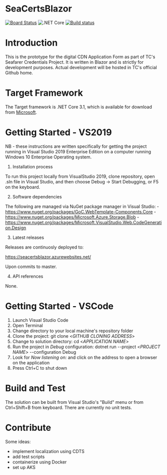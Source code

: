 # SeaCertsBlazor

[![Board Status](https://dev.azure.com/transport-canada/0f91b5b9-ce7e-44d1-b2f1-ca76af598788/f7a003ec-d6de-4bef-a3b5-e1ea2d282372/_apis/work/boardbadge/f8975bd6-2e82-4aee-927a-642bbe432844)](https://dev.azure.com/transport-canada/0f91b5b9-ce7e-44d1-b2f1-ca76af598788/_boards/board/t/f7a003ec-d6de-4bef-a3b5-e1ea2d282372/Microsoft.RequirementCategory) ![.NET Core](https://github.com/tc-tibo/SeaCertsBlazor/workflows/.NET%20Core/badge.svg?branch=master) [![Build status](https://dev.azure.com/transport-canada/DSD-MARINE%20Certification/_apis/build/status/CDNApplicationPrototype/CDNApplicationPrototype-CI)](https://dev.azure.com/transport-canada/DSD-MARINE%20Certification/_build/latest?definitionId=265)

# Introduction 

This is the prototype for the digital CDN Application Form as part of TC's Seafarer Credentials Project. It is written in Blazor and is strictly for development purposes. Actual development will be hosted in TC's official Github home.

# Target Framework

The Target framework is .NET Core 3.1, which is available for download from [Microsoft](https://dotnet.microsoft.com/download/dotnet-core/3.1).

# Getting Started - VS2019

NB - these instructions are written specifically for getting the project running in Visual Studio 2019 Enterprise Edition on a computer running Windows 10 Enterprise Operating system.

1.	Installation process

To run this project locally from VisualStudio 2019, clone repository, open .sln file in Visual Studio, and then choose Debug -> Start Debugging, or F5 on the keyboard.

2.	Software dependencies

The following are managed via NuGet package manager in Visual Studio:
  -https://www.nuget.org/packages/GoC.WebTemplate-Components.Core
  -https://www.nuget.org/packages/Microsoft.Azure.Storage.Blob
  -https://www.nuget.org/packages/Microsoft.VisualStudio.Web.CodeGeneration.Design

3.	Latest releases

Releases are continuosly deployed to:

https://seacertsblazor.azurewebsites.net/

Upon commits to master.

4.	API references

None.

# Getting Started - VSCode

1. Launch Visual Studio Code
2. Open Terminal
3. Change directory to your local machine's repository folder
4. Clone the project: git clone <*GITHUB CLONING ADDRESS*>
5. Change to solution directory: cd <*APPLICATION NAME*>
6. Run the project in *Debug* configuration: dotnet run --project <*PROJECT NAME*> --configuration Debug
7. Look for *Now listening on:* and click on the address to open a browser on the application
8. Press Ctrl+C to shut down

# Build and Test

The solution can be built from Visual Studio's "Build" menu or from Ctrl+Shift+B from keyboard. There are currently no unit tests.

# Contribute

Some ideas:
  - implement localization using CDTS
  - add test scripts
  - containerize using Docker
  - set up AKS
